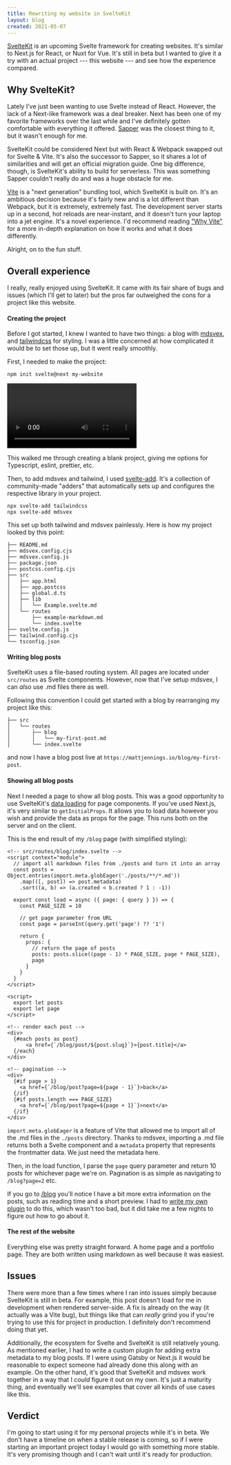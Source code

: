 ```yaml
---
title: Rewriting my website in SvelteKit
layout: blog
created: 2021-05-07
---
```


[SvelteKit](https://kit.svelte.dev) is an upcoming Svelte framework for creating websites. It's similar to Next.js for React, or Nuxt for Vue. It's still in beta but I wanted to give it a try with an actual project --- this website --- and see how the experience compared.

## Why SvelteKit?

Lately I've just been wanting to use Svelte instead of React. However, the lack of a Next-like framework was a deal breaker. Next has been one of my favorite frameworks over the last while and I've definitely gotten comfortable with everything it offered. [Sapper](https://sapper.dev) was the closest thing to it, but it wasn't enough for me.

SvelteKit could be considered Next but with React & Webpack swapped out for Svelte & Vite. It's also the successor to Sapper, so it shares a lot of similarities and will get an official migration guide. One big difference, though, is SvelteKit's ability to build for serverless. This was something Sapper couldn't really do and was a huge obstacle for me.

[Vite](https://vitejs.dev) is a "next generation" bundling tool, which SvelteKit is built on. It's an ambitious decision because it's fairly new and is a lot different than Webpack, but it is extremely, extremely fast. The development server starts up in a second, hot reloads are near-instant, and it doesn't turn your laptop into a jet engine. It's a novel experience. I'd recommend reading ["Why Vite"](https://vitejs.dev/guide/why.html) for a more in-depth explanation on how it works and what it does differently.

Alright, on to the fun stuff.

## Overall experience

I really, really enjoyed using SvelteKit. It came with its fair share of bugs and issues (which I'll get to later) but the pros far outweighed the cons for a project like this website.

#### Creating the project

Before I got started, I knew I wanted to have two things: a blog with [mdsvex](https://mdsvex.pngwn.io), and [tailwindcss](https://tailwindcss.com) for styling. I was a little concerned at how complicated it would be to set those up, but it went really smoothly.

First, I needed to make the project:

```
npm init svelte@next my-website
```

<!-- <video src={svelteKit} title="creating a SvelteKit project" autoplay loop /> -->

![Creating a SvelteKit project](./init-sveltekit.mp4)

This walked me through creating a blank project, giving me options for Typescript, eslint, prettier, etc.

Then, to add mdsvex and tailwind, I used [svelte-add](https://github.com/svelte-add/svelte-add). It's a collection of community-made "adders" that automatically sets up and configures the respective library in your project.

```
npx svelte-add tailwindcss
npx svelte-add mdsvex
```

This set up both tailwind and mdsvex painlessly. Here is how my project looked by this point:

```
├── README.md
├── mdsvex.config.cjs
├── mdsvex.config.js
├── package.json
├── postcss.config.cjs
├── src
│   ├── app.html
│   ├── app.postcss
│   ├── global.d.ts
│   ├── lib
│   │   └── Example.svelte.md
│   └── routes
│       ├── example-markdown.md
│       └── index.svelte
├── svelte.config.js
├── tailwind.config.cjs
└── tsconfig.json
```

#### Writing blog posts

SvelteKit uses a file-based routing system. All pages are located under `src/routes` as Svelte components. However, now that I've setup mdsvex, I can _also_ use .md files there as well.

Following this convention I could get started with a blog by rearranging my project like this:

```
├── src
│   └── routes
│       ├── blog
│       │   └── my-first-post.md
│       └── index.svelte
```

and now I have a blog post live at `https://mattjennings.io/blog/my-first-post`.

#### Showing all blog posts

Next I needed a page to show all blog posts. This was a good opportunity to use SvelteKit's [data loading](https://kit.svelte.dev/docs#loading) for page components. If you've used Next.js, it's very similar to `getInitialProps`. It allows you to load data however you wish and provide the data as props for the page. This runs both on the server and on the client.

This is the end result of my `/blog` page (with simplified styling):

```svelte
<!-- src/routes/blog/index.svelte -->
<script context="module">
  // import all markdown files from ./posts and turn it into an array
  const posts = Object.entries(import.meta.globEager('./posts/**/*.md'))
    .map(([, post]) => post.metadata)
    .sort((a, b) => (a.created < b.created ? 1 : -1))

  export const load = async ({ page: { query } }) => {
    const PAGE_SIZE = 10

    // get page parameter from URL
    const page = parseInt(query.get('page') ?? '1')

    return {
      props: {
        // return the page of posts
        posts: posts.slice((page - 1) * PAGE_SIZE, page * PAGE_SIZE),
        page
      }
    }
  }
</script>

<script>
  export let posts
  export let page
</script>

<!-- render each post -->
<div>
  {#each posts as post}
      <a href={`/blog/post/${post.slug}`}>{post.title}</a>
  {/each}
</div>

<!-- pagination -->
<div>
  {#if page > 1}
    <a href={`/blog/post?page=${page - 1}`}>back</a>
  {/if}
  {#if posts.length === PAGE_SIZE}
    <a href={`/blog/post?page=${page + 1}`}>next</a>
  {/if}
</div>
```

`import.meta.globEager` is a feature of Vite that allowed me to import all of the .md files in the `./posts` directory. Thanks to mdsvex, importing a .md file returns both a Svelte component and a `metadata` property that represents the frontmatter data. We just need the metadata here.

Then, in the load function, I parse the `page` query parameter and return 10 posts for whichever page we're on. Pagination is as simple as navigating to `/blog?page=2` etc.

If you go to [/blog](/blog) you'll notice I have a bit more extra information on the posts, such as reading time and a short preview. I had to [write my own plugin](https://github.com/mattjennings/mattjennings.io/tree/master/remark-plugins/blog-meta.js) to do this, which wasn't too bad, but it did take me a few nights to figure out how to go about it.

#### The rest of the website

Everything else was pretty straight forward. A home page and a portfolio page. They are both written using markdown as well because it was easiest.

## Issues

There were more than a few times where I ran into issues simply because SvelteKit is still in beta. For example, this post doesn't load for me in development when rendered server-side. A fix is already on the way (it actually was a Vite bug), but things like that can _really_ grind you if you're trying to use this for project in production. I definitely don't recommend doing that yet.

Additionally, the ecosystem for Svelte and SvelteKit is still relatively young. As mentioned earlier, I had to write a custom plugin for adding extra metadata to my blog posts. If I were using Gatsby or Next.js it would be reasonable to expect someone had already done this along with an example. On the other hand, it's good that SvelteKit and mdsvex work together in a way that I _could_ figure it out on my own. It's just a maturity thing, and eventually we'll see examples that cover all kinds of use cases like this.

## Verdict

I'm going to start using it for my personal projects while it's in beta. We don't have a timeline on when a stable release is coming, so if I were starting an important project today I would go with something more stable. It's very promising though and I can't wait until it's ready for production.
